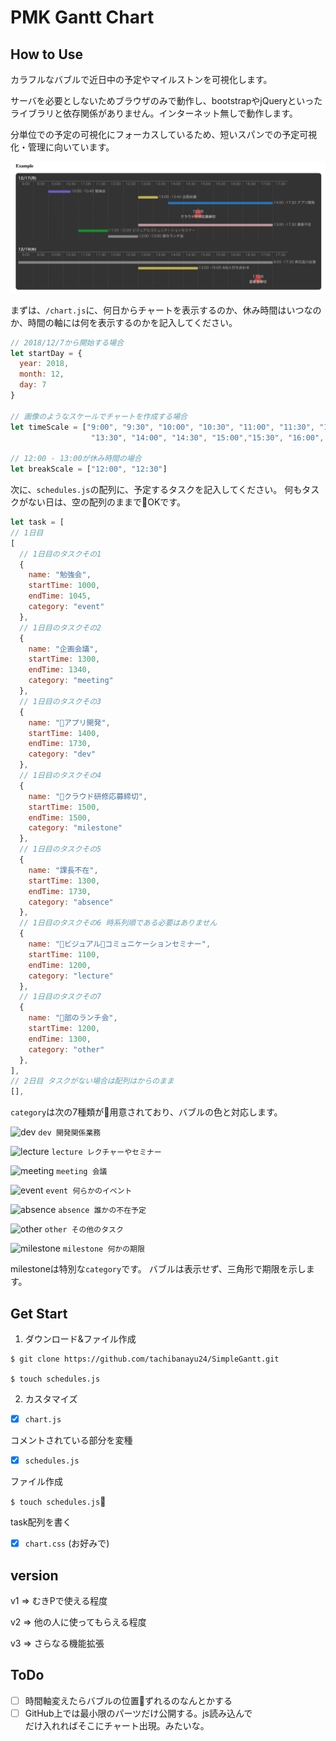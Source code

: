 # PMK Gantt Chart

## How to Use

カラフルなバブルで近日中の予定やマイルストンを可視化します。

サーバを必要としないためブラウザのみで動作し、bootstrapやjQueryといったライブラリと依存関係がありません。インターネット無しで動作します。

分単位での予定の可視化にフォーカスしているため、短いスパンでの予定可視化・管理に向いています。

![画面](readme/example.png "gamen")


まずは、`/chart.js`に、何日からチャートを表示するのか、休み時間はいつなのか、時間の軸には何を表示するのかを記入してください。

```javascript
// 2018/12/7から開始する場合
let startDay = {
  year: 2018,
  month: 12,
  day: 7
}

// 画像のようなスケールでチャートを作成する場合
let timeScale = ["9:00", "9:30", "10:00", "10:30", "11:00", "11:30", "12:00", "12:30", "13:00",
                  "13:30", "14:00", "14:30", "15:00","15:30", "16:00", "16:30", "17:00", "17:30"];

// 12:00 - 13:00が休み時間の場合
let breakScale = ["12:00", "12:30"]
```

次に、`schedules.js`の配列に、予定するタスクを記入してください。
何もタスクがない日は、空の配列のままでOKです。

```javascript
let task = [
// 1日目
[
  // 1日目のタスクその1
  {
    name: "勉強会",
    startTime: 1000,
    endTime: 1045,
    category: "event"
  },
  // 1日目のタスクその2
  {
    name: "企画会議",
    startTime: 1300,
    endTime: 1340,
    category: "meeting"
  },
  // 1日目のタスクその3
  {
    name: "アプリ開発",
    startTime: 1400,
    endTime: 1730,
    category: "dev"
  },
  // 1日目のタスクその4
  {
    name: "クラウド研修応募締切",
    startTime: 1500,
    endTime: 1500,
    category: "milestone"
  },
  // 1日目のタスクその5
  {
    name: "課長不在",
    startTime: 1300,
    endTime: 1730,
    category: "absence"
  },
  // 1日目のタスクその6 時系列順である必要はありません
  {
    name: "ビジュアルコミュニケーションセミナー",
    startTime: 1100,
    endTime: 1200,
    category: "lecture"
  },
  // 1日目のタスクその7
  {
    name: "部のランチ会",
    startTime: 1200,
    endTime: 1300,
    category: "other"
  },
],
// 2日目 タスクがない場合は配列はからのまま
[],
```

`category`は次の7種類が用意されており、バブルの色と対応します。

![dev](https://placehold.it/15/2b8fef/000000?text=+) `dev 開発関係業務`

![lecture](https://placehold.it/15/13d604/000000?text=+) `lecture レクチャーやセミナー`

![meeting](https://placehold.it/15/ffe74d/000000?text=+) `meeting 会議`

![event](https://placehold.it/15/8470ff/000000?text=+) `event 何らかのイベント`

![absence](https://placehold.it/15/ffc0cb/000000?text=+) `absence 誰かの不在予定`

![other](https://placehold.it/15/a9a9a9/000000?text=+) `other その他のタスク`

![milestone](https://placehold.it/15/fc3232/000000?text=+) `milestone 何かの期限`

milestoneは特別な`category`です。
バブルは表示せず、三角形で期限を示します。

## Get Start

1. ダウンロード&ファイル作成

```
$ git clone https://github.com/tachibanayu24/SimpleGantt.git

$ touch schedules.js
```

2. カスタマイズ

- [x] `chart.js`

コメントされている部分を変種

- [x] `schedules.js`

ファイル作成

`$ touch schedules.js`

task配列を書く

- [x] `chart.css` (お好みで)

## version

v1 => むきPで使える程度

v2 => 他の人に使ってもらえる程度

v3 => さらなる機能拡張

## ToDo

- [ ] 時間軸変えたらバブルの位置ずれるのなんとかする
- [ ] GitHub上では最小限のパーツだけ公開する。js読み込んで<div id="content"> だけ入れればそこにチャート出現。みたいな。